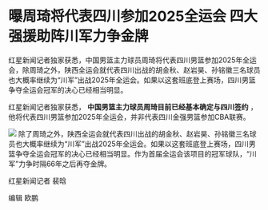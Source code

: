 

# 曝周琦将代表四川参加2025全运会 四大强援助阵川军力争金牌

红星新闻记者独家获悉，中国男篮主力球员周琦将代表四川男篮参加2025年全运会，除周琦之外，陕西全运会就代表四川出战的胡金秋、赵岩昊、孙铭徽三名球员也大概率继续为“川军”出战2025年全运会。如果以这套班底登上赛场，四川男篮争夺全运会冠军的决心已经相当明显。

红星新闻记者独家获悉， **中国男篮主力球员周琦目前已经基本确定与四川签约** ，他将代表四川男篮参加2025年全运会，并非代表四川金强男篮参加CBA联赛。

![](https://inews.gtimg.com/om_bt/O8dDYiV5mAh2AugYYV_1RdDXcwGJJ6CQBWF6AWTusKN5sAA/1000)
除了周琦之外，陕西全运会就代表四川出战的胡金秋、赵岩昊、孙铭徽三名球员也大概率继续为“川军”出战2025年全运会。如果以这套班底登上赛场，四川男篮争夺全运会冠军的决心已经相当明显。作为首届全运会该项目的冠军球队，“川军”力争时隔66年之后再夺金牌。

红星新闻记者 裴晗

编辑 欧鹏

